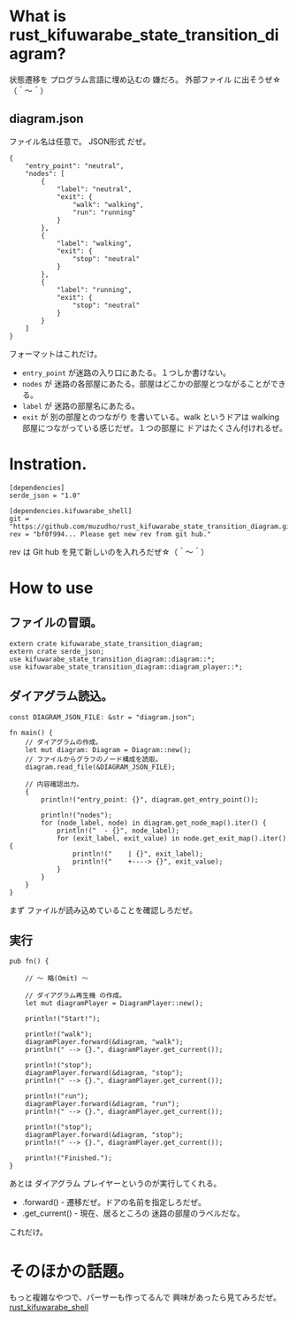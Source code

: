# What is rust_kifuwarabe_state_transition_diagram?
状態遷移を プログラム言語に埋め込むの 嫌だろ。
外部ファイル に出そうぜ☆（＾～＾）  

## diagram.json

ファイル名は任意で。 JSON形式 だぜ。

```
{
    "entry_point": "neutral",
    "nodes": [
        {
            "label": "neutral",
            "exit": {
                "walk": "walking",
                "run": "running"
            }
        },
        {
            "label": "walking",
            "exit": {
                "stop": "neutral"
            }
        },
        {
            "label": "running",
            "exit": {
                "stop": "neutral"
            }
        }
    ]
}
```

フォーマットはこれだけ。

- ```entry_point``` が迷路の入り口にあたる。１つしか書けない。
- ```nodes``` が 迷路の各部屋にあたる。部屋はどこかの部屋とつながることができる。
- ```label``` が 迷路の部屋名にあたる。
- ```exit``` が 別の部屋とのつながり を書いている。walk というドアは walking 部屋につながっている感じだぜ。１つの部屋に ドアはたくさん付けれるぜ。

# Instration.

```
[dependencies]
serde_json = "1.0"

[dependencies.kifuwarabe_shell]
git = "https://github.com/muzudho/rust_kifuwarabe_state_transition_diagram.git"
rev = "bf0f994... Please get new rev from git hub."
```

rev は Git hub を見て新しいのを入れろだぜ☆（＾～＾）

# How to use 

## ファイルの冒頭。

```
extern crate kifuwarabe_state_transition_diagram;
extern crate serde_json;
use kifuwarabe_state_transition_diagram::diagram::*;
use kifuwarabe_state_transition_diagram::diagram_player::*;
```

## ダイアグラム読込。

```
const DIAGRAM_JSON_FILE: &str = "diagram.json";

fn main() {
    // ダイアグラムの作成。
    let mut diagram: Diagram = Diagram::new();
    // ファイルからグラフのノード構成を読取。
    diagram.read_file(&DIAGRAM_JSON_FILE);

    // 内容確認出力。
    {
        println!("entry_point: {}", diagram.get_entry_point());

        println!("nodes");
        for (node_label, node) in diagram.get_node_map().iter() {
            println!("  - {}", node_label);
            for (exit_label, exit_value) in node.get_exit_map().iter() {
                println!("    | {}", exit_label);
                println!("    +----> {}", exit_value);
            }
        }
    }
}
```

まず ファイルが読み込めていることを確認しろだぜ。

## 実行

```
pub fn() {

    // ～ 略(Omit) ～

    // ダイアグラム再生機 の作成。
    let mut diagramPlayer = DiagramPlayer::new();

    println!("Start!");

    println!("walk");
    diagramPlayer.forward(&diagram, "walk");
    println!(" --> {}.", diagramPlayer.get_current());

    println!("stop");
    diagramPlayer.forward(&diagram, "stop");
    println!(" --> {}.", diagramPlayer.get_current());

    println!("run");
    diagramPlayer.forward(&diagram, "run");
    println!(" --> {}.", diagramPlayer.get_current());

    println!("stop");
    diagramPlayer.forward(&diagram, "stop");
    println!(" --> {}.", diagramPlayer.get_current());

    println!("Finished.");
}
```

あとは ダイアグラム プレイヤーというのが実行してくれる。

- .forward() - 遷移だぜ。ドアの名前を指定しろだぜ。
- .get_current() - 現在、居るところの 迷路の部屋のラベルだな。

これだけ。

# そのほかの話題。

もっと複雑なやつで、パーサーも作ってるんで 興味があったら見てみろだぜ。
[rust_kifuwarabe_shell](https://github.com/muzudho/rust_kifuwarabe_shell)
